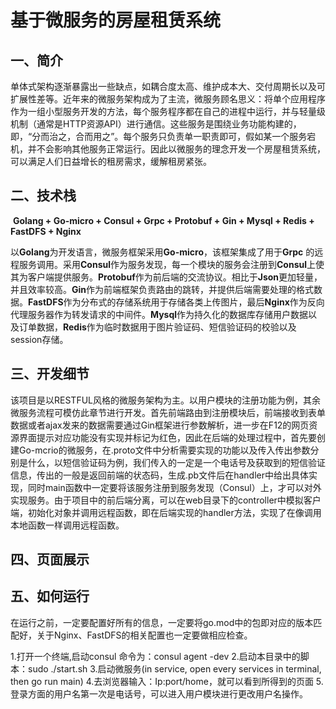 # 基于微服务的房屋租赁系统

## 一、简介

​	单体式架构逐渐暴露出一些缺点，如耦合度太高、维护成本大、交付周期长以及可扩展性差等。近年来的微服务架构成为了主流，微服务顾名思义：将单个应用程序作为一组小型服务开发的方法，每个服务程序都在自己的进程中运行，并与轻量级机制（通常是HTTP资源API）进行通信。这些服务是围绕业务功能构建的，即，“分而治之，合而用之”。每个服务只负责单一职责即可，假如某一个服务宕机，并不会影响其他服务正常运行。因此以微服务的理念开发一个房屋租赁系统，可以满足人们日益增长的租房需求，缓解租房紧张。

## 二、技术栈

​	**Golang + Go-micro + Consul + Grpc + Protobuf + Gin + Mysql + Redis + FastDFS + Nginx**

​	以**Golang**为开发语言，微服务框架采用**Go-micro**，该框架集成了用于**Grpc** 的远程服务调用。采用**Consul**作为服务发现，每一个模块的服务会注册到**Consul**上使其为客户端提供服务。**Protobuf**作为前后端的交流协议。相比于**Json**更加轻量，并且效率较高。**Gin**作为前端框架负责路由的跳转，并提供后端需要处理的格式数据。**FastDFS**作为分布式的存储系统用于存储各类上传图片，最后**Nginx**作为反向代理服务器作为转发请求的中间件。**Mysql**作为持久化的数据库存储用户数据以及订单数据，**Redis**作为临时数据用于图片验证码、短信验证码的校验以及session存储。

## 三、开发细节

​	该项目是以RESTFUL风格的微服务架构为主。以用户模块的注册功能为例，其余微服务流程可模仿此章节进行开发。首先前端路由到注册模块后，前端接收到表单数据或者ajax发来的数据需要通过Gin框架进行参数解析，进一步在F12的网页资源界面提示对应功能没有实现并标记为红色，因此在后端的处理过程中，首先要创建Go-mcrio的微服务，在.proto文件中分析需要实现的功能以及传入传出参数分别是什么，以短信验证码为例，我们传入的一定是一个电话号及获取到的短信验证信息，传出的一般是返回前端的状态码，生成.pb文件后在handler中给出具体实现，同时main函数中一定要将该服务注册到服务发现（Consul）上，才可以对外实现服务。由于项目中的前后端分离，可以在web目录下的controller中模拟客户端，初始化对象并调用远程函数，即在后端实现的handler方法，实现了在像调用本地函数一样调用远程函数。

## 四、页面展示

## 五、如何运行

在运行之前，一定要配置好所有的信息，一定要将go.mod中的包即对应的版本匹配好，关于Nginx、FastDFS的相关配置也一定要做相应检查。

1.打开一个终端,启动consul 命令为：consul agent -dev
2.启动本目录中的脚本：sudo ./start.sh
3.启动微服务(in service, open every services in terminal, then go run main)
4.去浏览器输入：Ip:port/home，就可以看到所得到的页面
5.登录方面的用户名第一次是电话号，可以进入用户模块进行更改用户名操作。
